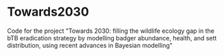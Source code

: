 # Towards2030
Code for the project "Towards 2030: filling the wildlife ecology gap in the bTB eradication strategy by modelling badger abundance, health, and sett distribution, using recent advances in Bayesian modelling"
